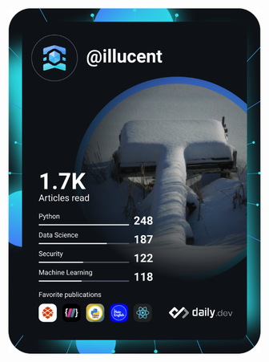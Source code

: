 <a href="https://app.daily.dev/illucent"><img src="https://github.com/illucent/illucent/blob/main/devcard.svg" width="555" alt="illucent's dev card"/></a>
